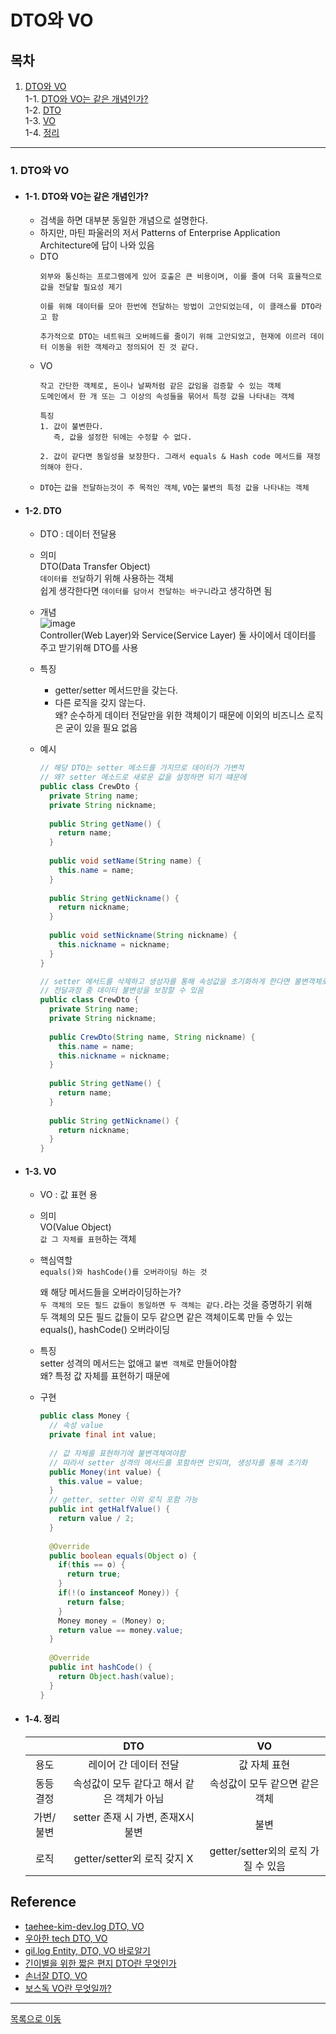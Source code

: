 # DTO와 VO

## 목차
1. [DTO와 VO](#1-dto와-vo)  
1-1. [DTO와 VO는 같은 개념인가?](#1-1-dto와-vo는-같은-개념인가)  
1-2. [DTO](#1-2-dto)  
1-3. [VO](#1-3-vo)  
1-4. [정리](#1-4-정리)  

***

### 1. DTO와 VO
  - #### 1-1. DTO와 VO는 같은 개념인가?
    - 검색을 하면 대부분 동일한 개념으로 설명한다.  
    - 하지만, 마틴 파울러의 저서 Patterns of Enterprise Application Architecture에 답이 나와 있음
    - DTO
      ```
      외부와 통신하는 프로그램에게 있어 호출은 큰 비용이며, 이를 줄여 더욱 효율적으로 값을 전달할 필요성 제기
      
      이를 위해 데이터를 모아 한번에 전달하는 방법이 고안되었는데, 이 클래스를 DTO라고 함
      
      추가적으로 DTO는 네트워크 오버헤드를 줄이기 위해 고안되었고, 현재에 이르러 데이터 이동을 위한 객체라고 정의되어 진 것 같다.
      ```
    - VO
      ```
      작고 간단한 객체로, 돈이나 날짜처럼 같은 값임을 검증할 수 있는 객체
      도메인에서 한 개 또는 그 이상의 속성들을 묶어서 특정 값을 나타내는 객체

      특징
      1. 값이 불변한다. 
         즉, 값을 설정한 뒤에는 수정할 수 없다.
      
      2. 값이 같다면 동일성을 보장한다. 그래서 equals & Hash code 메서드를 재정의해야 한다.
      ```
    - `DTO`는 `값을 전달하는것이 주 목적인 객체`, `VO`는 `불변의 특정 값을 나타내는 객체`  
  
  - #### 1-2. DTO
    - DTO : 데이터 전달용  
    
    - 의미   
      DTO(Data Transfer Object)  
      `데이터를 전달`하기 위해 사용하는 객체  
      쉽게 생각한다면 `데이터를 담아서 전달하는 바구니`라고 생각하면 됨  
    
    - 개념  
      ![image](https://user-images.githubusercontent.com/65080004/118463092-53fce180-b73a-11eb-950a-fe7eaa3c842b.png)  
      Controller(Web Layer)와 Service(Service Layer) 둘 사이에서 데이터를 주고 받기위해 DTO를 사용  
    
    - 특징
      - getter/setter 메서드만을 갖는다.  
      - 다른 로직을 갖지 않는다.  
        왜? 순수하게 데이터 전달만을 위한 객체이기 때문에 이외의 비즈니스 로직은 굳이 있을 필요 없음  
    
    - 예시
      ```java
      // 해당 DTO는 setter 메소드를 가지므로 데이터가 가변적
      // 왜? setter 메소드로 새로운 값을 설정하면 되기 떄문에
      public class CrewDto {
        private String name;
        private String nickname;
        
        public String getName() {
          return name;
        }
        
        public void setName(String name) {
          this.name = name;
        }
        
        public String getNickname() {
          return nickname;
        }
        
        public void setNickname(String nickname) {
          this.nickname = nickname;
        }
      }
      
      // setter 메서드를 삭제하고 생성자를 통해 속성값을 초기화하게 한다면 불변객체로 만들 수 있음
      // 전달과정 중 데이터 불변성을 보장할 수 있음
      public class CrewDto {
        private String name;
        private String nickname;
        
        public CrewDto(String name, String nickname) {
          this.name = name;
          this.nickname = nickname;
        }
        
        public String getName() {
          return name;
        }
       
        public String getNickname() {
          return nickname;
        }
      }
      ```
  - #### 1-3. VO
    - VO : 값 표현 용  
    
    - 의미  
      VO(Value Object)  
      `값 그 자체를 표현`하는 객체  
    
    - 핵심역할  
      `equals()와 hashCode()를 오버라이딩 하는 것`  
      
      왜 해당 메서드들을 오버라이딩하는가?  
      `두 객체의 모든 필드 값들이 동일하면 두 객체는 같다.`라는 것을 증명하기 위해  
      두 객체의 모든 필드 값들이 모두 같으면 같은 객체이도록 만들 수 있는 equals(), hashCode() 오버라이딩  
    
    - 특징  
      setter 성격의 메서드는 없애고 `불변 객체`로 만들어야함    
      왜? 특정 값 자체를 표현하기 때문에  
    
    - 구현
      ```java
      public class Money {
        // 속성 value
        private final int value;
        
        // 값 자체를 표현하기에 불변객체여야함
        // 따라서 setter 성격의 메서드를 포함하면 안되며, 생성자를 통해 초기화
        public Money(int value) {
          this.value = value;
        }
        // getter, setter 이외 로직 포함 가능
        public int getHalfValue() {
          return value / 2;
        }
        
        @Override
        public boolean equals(Object o) {
          if(this == o) {
            return true;
          }
          if(!(o instanceof Money)) {
            return false;
          }
          Money money = (Money) o;
          return value == money.value;
        }
        
        @Override
        public int hashCode() {
          return Object.hash(value);
        }
      }
      ```
  - #### 1-4. 정리
    ||DTO|VO|
    |:---:|:---:|:---:|
    |용도|레이어 간 데이터 전달|값 자체 표현|
    |동등 결정|속성값이 모두 같다고 해서 같은 객체가 아님|속성값이 모두 같으면 같은 객체|
    |가변/불변|setter 존재 시 가변, 존재X시 불변|불변|
    |로직|getter/setter외 로직 갖지 X| getter/setter외의 로직 가질 수 있음|
  

## Reference
  - [taehee-kim-dev.log DTO, VO](https://velog.io/@taehee-kim-dev/DTO-vs-VO)    
  - [우아한 tech DTO, VO](https://www.youtube.com/watch?v=z5fUkck_RZM)  
  - [gil.log Entity, DTO, VO 바로알기](https://velog.io/@gillog/Entity-DTO-VO-%EB%B0%94%EB%A1%9C-%EC%95%8C%EA%B8%B0#%E2%99%82%EF%B8%8F-%EC%B0%B8%EA%B3%A0%EC%82%AC%EC%9D%B4%ED%8A%B8-%E2%99%82%EF%B8%8F)  
  - [긴이별을 위한 짧은 편지 DTO란 무엇인가](https://kafcamus.tistory.com/13)  
  - [손너잘 DTO, VO ](https://bperhaps.tistory.com/entry/DTO%EC%99%80-VO-%EC%9D%98%EB%AC%B8%EC%97%90-%EB%8C%80%ED%95%9C-%EB%8B%B5%EB%B3%80-DTO%EC%99%80-VO%EB%8A%94-%EC%99%9C-%ED%98%BC%EC%9A%A9%EB%90%98%EB%8A%94%EA%B0%80-DTO%EB%8A%94-%EC%99%9C-%EC%82%AC%EC%9A%A9%ED%95%98%EB%8A%94%EA%B0%80-VO%EB%8A%94-%EB%AC%B4%EC%97%87%EC%9D%B8%EA%B0%80)  
  - [보스독 VO란 무엇일까?](https://woowacourse.github.io/javable/post/2020-06-11-value-object/)  
***
[목록으로 이동](https://github.com/youngho-j/TIL/blob/main/SpringBoot/README.md) 
